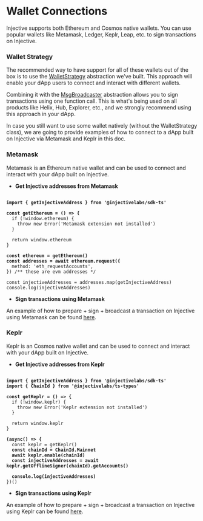 # Wallet Connections

Injective supports both Ethereum and Cosmos native wallets. You can use popular wallets like Metamask, Ledger, Keplr, Leap, etc. to sign transactions on Injective.&#x20;

### Wallet Strategy

The recommended way to have support for all of these wallets out of the box is to use the [WalletStrategy](strategy.md) abstraction we've built. This approach will enable your dApp users to connect and interact with different wallets.&#x20;

Combining it with the [MsgBroadcaster](../transactions/msgbroadcaster.md) abstraction allows you to sign transactions using one function call. This is what's being used on all products like Helix, Hub, Explorer, etc., and we strongly recommend using this approach in your dApp.&#x20;

In case you still want to use some wallet natively (without the WalletStrategy class), we are going to provide examples of how to connect to a dApp built on Injective via Metamask and Keplr in this doc.&#x20;

### Metamask

Metamask is an Ethereum native wallet and can be used to connect and interact with your dApp built on Injective.&#x20;

* **Get Injective addresses from Metamask**

<pre class="language-typescript"><code class="lang-typescript"><strong>
</strong><strong>import { getInjectiveAddress } from '@injectivelabs/sdk-ts'
</strong>
<strong>const getEthereum = () => {
</strong>  if (!window.ethereum) {
    throw new Error('Metamask extension not installed')
  }
  
  return window.ethereum
}
<strong>
</strong><strong>const ethereum = getEthereum()
</strong><strong>const addresses = await ethereum.request({
</strong>  method: 'eth_requestAccounts',
}) /** these are evm addresses */

const injectiveAddresses = addresses.map(getInjectiveAddress)
console.log(injectiveAddresses)
</code></pre>

* **Sign transactions using Metamask**

An example of how to prepare + sign + broadcast a transaction on Injective using Metamask can be found [here](../transactions/ethereum.md).

### Keplr

Keplr is an Cosmos native wallet and can be used to connect and interact with your dApp built on Injective.&#x20;

* **Get Injective addresses from Keplr**

<pre class="language-typescript"><code class="lang-typescript"><strong>
</strong><strong>import { getInjectiveAddress } from '@injectivelabs/sdk-ts'
</strong><strong>import { ChainId } from '@injectivelabs/ts-types'
</strong>
<strong>const getKeplr = () => {
</strong>  if (!window.keplr) {
    throw new Error('Keplr extension not installed')
  }
  
  return window.keplr
}
<strong>
</strong><strong>(async() => {
</strong>  const keplr = getKeplr()
<strong>  const chainId = ChainId.Mainnet
</strong><strong>  await keplr.enable(chainId)
</strong><strong>  const injectiveAddresses = await keplr.getOfflineSigner(chainId).getAccounts()
</strong><strong>
</strong><strong>  console.log(injectiveAddresses)
</strong>})()
</code></pre>

* **Sign transactions using Keplr**

An example of how to prepare + sign + broadcast a transaction on Injective using Keplr can be found [here](../transactions/transactions-cosmos/).

